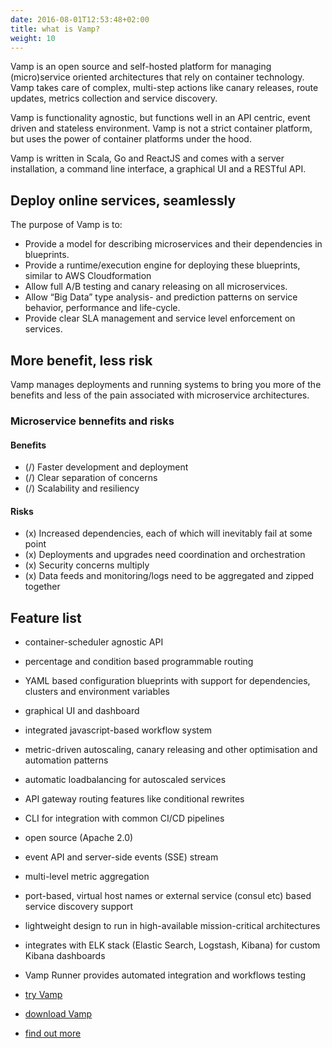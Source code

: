 ```yaml
---
date: 2016-08-01T12:53:48+02:00
title: what is Vamp?
weight: 10
---
```


Vamp is an open source and self-hosted platform for managing (micro)service oriented architectures that rely on container technology. Vamp takes care of complex, multi-step actions like canary releases, route updates, metrics collection and service discovery.

Vamp is functionality agnostic, but functions well in an API centric, event driven and stateless environment. Vamp is not a strict container platform, but uses the power of container platforms under the hood.

Vamp is written in Scala, Go and ReactJS and comes with a server installation, a command line interface, a graphical UI and a RESTful API.

## Deploy online services, seamlessly

The purpose of Vamp is to:

* Provide a model for describing microservices and their dependencies in blueprints.
* Provide a runtime/execution engine for deploying these blueprints, similar to AWS Cloudformation
* Allow full A/B testing and canary releasing on all microservices.
* Allow “Big Data” type analysis- and prediction patterns on service behavior, performance and life-cycle.
* Provide clear SLA management and service level enforcement on services.

## More benefit, less risk

Vamp manages deployments and running systems to bring you more of the benefits and less of the pain associated with microservice architectures.

### Microservice bennefits and risks

#### Benefits

* (/) Faster development and deployment
* (/) Clear separation of concerns
* (/) Scalability and resiliency

#### Risks

* (x) Increased dependencies, each of which will inevitably fail at some point
* (x) Deployments and upgrades need coordination and orchestration
* (x) Security concerns multiply
* (x) Data feeds and monitoring/logs need to be aggregated and zipped together

## Feature list

* container-scheduler agnostic API
* percentage and condition based programmable routing
* YAML based configuration blueprints with support for dependencies, clusters and environment variables
* graphical UI and dashboard
* integrated javascript-based workflow system 
* metric-driven autoscaling, canary releasing and other optimisation and automation patterns
* automatic loadbalancing for autoscaled services
* API gateway routing features like conditional rewrites
* CLI for integration with common CI/CD pipelines
* open source (Apache 2.0)
* event API and server-side events (SSE) stream
* multi-level metric aggregation
* port-based, virtual host names or external service (consul etc) based service discovery support
* lightweight design to run in high-available mission-critical architectures
* integrates with ELK stack (Elastic Search, Logstash, Kibana) for custom Kibana dashboards
* Vamp Runner provides automated integration and workflows testing 

* [try Vamp](/tryvamp/)
* [download Vamp](/downloads/)
* [find out more](/howvampworks/)